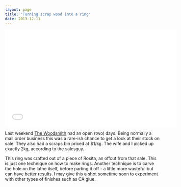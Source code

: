 ```yaml
--- 
layout: page
title: "Turning scrap wood into a ring"
date: 2013-12-11
---
```


<iframe width="560" height="315" src="//www.youtube.com/embed/ISmo5KouU0Q" frameborder="0" allowfullscreen></iframe>

Last weekend [The Woodsmith](http://www.thewoodsmith.com.au/thewoodsmith/) had an open (two) days. Being normally a mail order business this was a rare-ish chance to get a look at their stock on sale. They also had a scraps bin priced at $1/kg. The wife and I picked up exactly 2kg, according to the salesguy.

This ring was crafted out of a piece of Rosita, an offcut from that sale. This is just one technique on how to make rings. Another technique is to carve the hole on the lathe itself, before parting it off - a little more wasteful but can have better results. I may give this a shot sometime soon to experiment with other types of finishes such as CA glue.